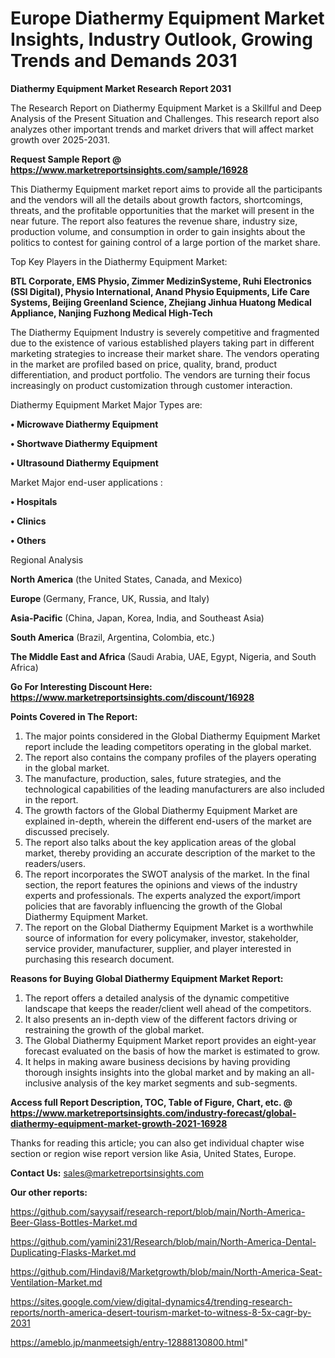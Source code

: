  # Europe Diathermy Equipment Market Insights, Industry Outlook, Growing Trends and Demands 2031

<strong>Diathermy Equipment Market Research Report 2031</strong>

The Research Report on Diathermy Equipment Market is a Skillful and Deep Analysis of the Present Situation and Challenges. This research report also analyzes other important trends and market drivers that will affect market growth over 2025-2031.

<strong>Request Sample Report @ <a href=https://www.marketreportsinsights.com/sample/16928>https://www.marketreportsinsights.com/sample/16928</a></strong>

This Diathermy Equipment market report aims to provide all the participants and the vendors will all the details about growth factors, shortcomings, threats, and the profitable opportunities that the market will present in the near future. The report also features the revenue share, industry size, production volume, and consumption in order to gain insights about the politics to contest for gaining control of a large portion of the market share.

Top Key Players in the Diathermy Equipment Market:

<strong>BTL Corporate, EMS Physio, Zimmer MedizinSysteme, Ruhi Electronics (SSI Digital), Physio International, Anand Physio Equipments, Life Care Systems, Beijing Greenland Science, Zhejiang Jinhua Huatong Medical Appliance, Nanjing Fuzhong Medical High-Tech</strong>

The Diathermy Equipment Industry is severely competitive and fragmented due to the existence of various established players taking part in different marketing strategies to increase their market share. The vendors operating in the market are profiled based on price, quality, brand, product differentiation, and product portfolio. The vendors are turning their focus increasingly on product customization through customer interaction.

Diathermy Equipment Market Major Types are:

<strong>• Microwave Diathermy Equipment

• Shortwave Diathermy Equipment

• Ultrasound Diathermy Equipment</strong>

Market Major end-user applications :

<strong>• Hospitals

• Clinics

• Others</strong>

Regional Analysis

</u><strong><b>North America</b></strong> (the United States, Canada, and Mexico)

<strong><b>Europe </b></strong>(Germany, France, UK, Russia, and Italy)

<strong><b>Asia-Pacific</b></strong> (China, Japan, Korea, India, and Southeast Asia)

<strong><b>South America</b></strong> (Brazil, Argentina, Colombia, etc.)

<strong><b>The Middle East and Africa</b></strong> (Saudi Arabia, UAE, Egypt, Nigeria, and South Africa)

<strong>Go For Interesting Discount Here: <a href=https://www.marketreportsinsights.com/discount/16928>https://www.marketreportsinsights.com/discount/16928</a></strong>

<strong>Points Covered in The Report:</strong>
<ol>
  <li>The major points considered in the Global Diathermy Equipment Market report include the leading competitors operating in the global market.</li>
  <li>The report also contains the company profiles of the players operating in the global market.</li>
  <li>The manufacture, production, sales, future strategies, and the technological capabilities of the leading manufacturers are also included in the report.</li>
  <li>The growth factors of the Global Diathermy Equipment Market are explained in-depth, wherein the different end-users of the market are discussed precisely.</li>
  <li>The report also talks about the key application areas of the global market, thereby providing an accurate description of the market to the readers/users.</li>
  <li>The report incorporates the SWOT analysis of the market. In the final section, the report features the opinions and views of the industry experts and professionals. The experts analyzed the export/import policies that are favorably influencing the growth of the Global Diathermy Equipment Market.</li>
  <li>The report on the Global Diathermy Equipment Market is a worthwhile source of information for every policymaker, investor, stakeholder, service provider, manufacturer, supplier, and player interested in purchasing this research document.</li>
</ol>
<strong>Reasons for Buying Global Diathermy Equipment Market Report:</strong>

<ol>
  <li>The report offers a detailed analysis of the dynamic competitive landscape that keeps the reader/client well ahead of the competitors.</li>
  <li>It also presents an in-depth view of the different factors driving or restraining the growth of the global market.</li>
  <li>The Global Diathermy Equipment Market report provides an eight-year forecast evaluated on the basis of how the market is estimated to grow.</li>
  <li>It helps in making aware business decisions by having providing thorough insights insights into the global market and by making an all-inclusive analysis of the key market segments and sub-segments.</li>
</ol>
<strong>Access full Report Description, TOC, Table of Figure, Chart, etc. @ <a href=https://www.marketreportsinsights.com/industry-forecast/global-diathermy-equipment-market-growth-2021-16928>https://www.marketreportsinsights.com/industry-forecast/global-diathermy-equipment-market-growth-2021-16928</a></strong>


Thanks for reading this article; you can also get individual chapter wise section or region wise report version like Asia, United States, Europe.

<strong>Contact Us:</strong>
sales@marketreportsinsights.com

<strong>Our other reports:</strong>

<a href=https://github.com/sayysaif/research-report/blob/main/North-America-Beer-Glass-Bottles-Market.md>https://github.com/sayysaif/research-report/blob/main/North-America-Beer-Glass-Bottles-Market.md</a>

<a href=https://github.com/yamini231/Research/blob/main/North-America-Dental-Duplicating-Flasks-Market.md>https://github.com/yamini231/Research/blob/main/North-America-Dental-Duplicating-Flasks-Market.md</a>

<a href=https://github.com/Hindavi8/Marketgrowth/blob/main/North-America-Seat-Ventilation-Market.md>https://github.com/Hindavi8/Marketgrowth/blob/main/North-America-Seat-Ventilation-Market.md</a>

<a href=https://sites.google.com/view/digital-dynamics4/trending-research-reports/north-america-desert-tourism-market-to-witness-8-5x-cagr-by-2031>https://sites.google.com/view/digital-dynamics4/trending-research-reports/north-america-desert-tourism-market-to-witness-8-5x-cagr-by-2031</a>

<a href=https://ameblo.jp/manmeetsigh/entry-12888130800.html>https://ameblo.jp/manmeetsigh/entry-12888130800.html</a>"
